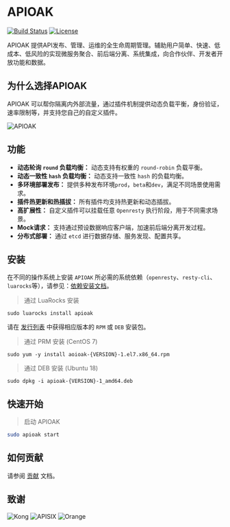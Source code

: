 # APIOAK

[![Build Status](https://travis-ci.org/apioak/apioak.svg?branch=master)](https://travis-ci.org/apioak/apioak)
[![License](https://img.shields.io/badge/License-Apache%202.0-blue.svg)](https://github.com/apioak/apioak/blob/master/LICENSE)
 
APIOAK 提供API发布、管理、运维的全生命周期管理。辅助用户简单、快速、低成本、低风险的实现微服务聚合、前后端分离、系统集成，向合作伙伴、开发者开放功能和数据。


## 为什么选择APIOAK

APIOAK 可以帮你隔离内外部流量，通过插件机制提供动态负载平衡，身份验证，速率限制等，并支持您自己的自定义插件。

![APIOAK](doc/images/APIOAK-process.jpeg)


## 功能

- **动态轮询 `round` 负载均衡：** 动态支持有权重的 `round-robin` 负载平衡。
- **动态一致性 `hash` 负载均衡：** 动态支持一致性 `hash` 的负载均衡。
- **多环境部署发布：** 提供多种发布环境`prod`，`beta`和`dev`，满足不同场景使用需求。
- **插件热更新和热插拔：** 所有插件均支持热更新和动态插拔。
- **高扩展性：** 自定义插件可以挂载任意 `Openresty` 执行阶段，用于不同需求场景。
- **Mock请求：** 支持通过预设数据响应客户端，加速前后端分离开发过程。
- **分布式部署：** 通过 `etcd` 进行数据存储、服务发现、配置共享。


## 安装

在不同的操作系统上安装 `APIOAK` 所必需的系统依赖（`openresty`、`resty-cli`、`luarocks`等），请参见：[依赖安装文档](doc/install-dependencies.md)。

> 通过 LuaRocks 安装

```shell
sudo luarocks install apioak
```

请在 [发行列表](https://github.com/apioak/apioak/releases) 中获得相应版本的 `RPM` 或 `DEB` 安装包。

> 通过 PRM 安装 (CentOS 7)

```shell
sudo yum -y install aoioak-{VERSION}-1.el7.x86_64.rpm
```

> 通过 DEB 安装 (Ubuntu 18)

```shell
sudo dpkg -i apioak-{VERSION}-1_amd64.deb
```


## 快速开始

> 启动 APIOAK

```bash
sudo apioak start
```


## 如何贡献

请参阅 [贡献](CONTRIBUTING_CN.md) 文档。


## 致谢
![Kong](doc/images/KONG-logo.jpg)
![APISIX](doc/images/APISIX-logo.jpg)
![Orange](doc/images/ORANGE-logo.jpg)
